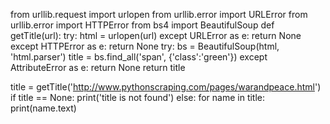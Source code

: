 from urllib.request import urlopen
from urllib.error import URLError
from urllib.error import HTTPError
from bs4 import BeautifulSoup
def getTitle(url):
    try:
        html = urlopen(url)
    except URLError as e:
        return None
    except HTTPError as e:
        return None
    try:
        bs = BeautifulSoup(html, 'html.parser')
        title = bs.find_all('span', {'class':'green'})
    except AttributeError as e:
        return None
    return title

title = getTitle('http://www.pythonscraping.com/pages/warandpeace.html')    
if title == None:
    print('title is not found')
else:
    for name in title:
        print(name.text)
